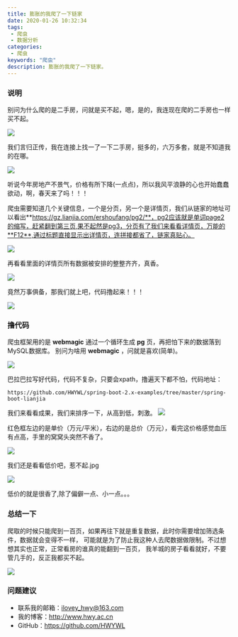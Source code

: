 ```yaml
---
title: 膨胀的我爬了一下链家
date: 2020-01-26 10:32:34
tags: 
 - 爬虫
 - 数据分析
categories: 
 - 爬虫
keywords: "爬虫"
description: 膨胀的我爬了一下链家。
---
```



### 说明
别问为什么爬的是二手房，问就是买不起，嗯，是的，我连现在爬的二手房也一样买不起。

![](https://i.imgur.com/Z2BWQfG.jpg)

我们言归正传，我在连接上找一了一下二手房，挺多的，六万多套，就是不知道我的在哪。

![](https://i.imgur.com/P7nnT61.png)

听说今年房地产不景气，价格有所下降(一点点)，所以我风平浪静的心也开始蠢蠢欲动，啊，春天来了吗！！！

爬虫需要知道几个关键信息，一个是分页，另一个是详情页，我们从链家的地址可以看出**https://gz.lianjia.com/ershoufang/pg2/**，pg2应该就是单词page2的缩写，赶紧翻到第三页,果不起然是pg3，分页有了我们来看看详情页，万能的**F12**,通过标题直接显示出详情页，连拼接都省了，链家真贴心。

![](https://i.imgur.com/MRXYnZI.png)

再看看里面的详情页所有数据被安排的整整齐齐，真香。

![](https://i.imgur.com/88OWL7m.png)

竟然万事俱备，那我们就上吧，代码撸起来！！！

![](https://i.imgur.com/TVsyREI.jpg)

### 撸代码
爬虫框架用的是 **webmagic** 通过一个循环生成 **pg** 页，再把怕下来的数据落到MySQL数据库。
别问为啥用 **webmagic** ，问就是喜欢(简单)。

![](https://i.imgur.com/QhgYNCZ.jpg)

巴拉巴拉写好代码，代码不复杂，只要会xpath，撸遍天下都不怕，代码地址：
```
https://github.com/HWYWL/spring-boot-2.x-examples/tree/master/spring-boot-lianjia
```

我们来看看成果，我们来排序一下，从高到低，刺激。
![](https://i.imgur.com/pB20zv7.png)

红色框左边的是单价（万元/平米），右边的是总价（万元），看完这价格感觉血压有点高，手里的窝窝头突然不香了。

![](https://i.imgur.com/MWookXS.jpg)

我们还是看看低价吧，惹不起.jpg

![](https://i.imgur.com/s8IoeHF.png)

低价的就是很香了,除了偏僻一点、小一点。。。


### 总结一下
爬取的时候只能爬到一百页，如果再往下就是重复数据，此时你需要增加筛选条件，数据就会变得不一样，
可能就是为了防止我这种人去爬数据做限制。不过想想其实也正常，正常看房的谁真的能翻到一百页，
我羊城的房子看看就好，不要管几手的，反正我都买不起。

![](https://i.imgur.com/dHOTmhZ.jpg)


### 问题建议

- 联系我的邮箱：ilovey_hwy@163.com
- 我的博客：http://www.hwy.ac.cn
- GitHub：https://github.com/HWYWL